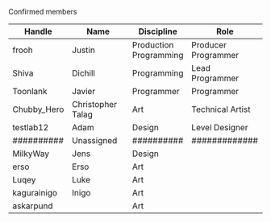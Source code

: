 Confirmed members

| Handle      | Name              | Discipline                | Role                   |
| ----------- | ----------------- | ------------------------- | ---------------------- |
| frooh       | Justin            | Production<br>Programming | Producer<br>Programmer |
| Shiva       | Dichill           | Programming               | Lead Programmer        |
| Toonlank    | Javier            | Programmer                | Programmer             |
| Chubby_Hero | Christopher Talag | Art                       | Technical Artist       |
| testlab12   | Adam              | Design                    | Level Designer         |
| ##########  | Unassigned        | ##########                | #############          |
| MilkyWay    | Jens              | Design                    |                        |
| erso        | Erso              | Art                       |                        |
| Luqey       | Luke              | Art                       |                        |
| kagurainigo | Inigo             | Art                       |                        |
| askarpund   |                   | Art                       |                        |

